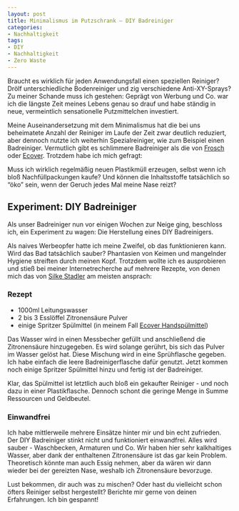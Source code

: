 ```yaml
---
layout: post
title: Minimalismus im Putzschrank – DIY Badreiniger
categories:
- Nachhaltigkeit
tags:
- DIY
- Nachhaltigkeit
- Zero Waste
---
```


Braucht es wirklich für jeden Anwendungsfall einen speziellen Reiniger? Drölf
unterschiedliche Bodenreiniger und zig verschiedene Anti-XY-Sprays? Zu meiner
Schande muss ich gestehen: Geprägt von Werbung und Co. war ich die längste Zeit
meines Lebens genau so drauf und habe ständig in neue, vermeintlich
sensationelle Putzmittelchen investiert.

Meine Auseinandersetzung mit dem Minimalismus hat die bei uns beheimatete Anzahl
der Reiniger im Laufe der Zeit zwar deutlich reduziert, aber dennoch nutzte ich
weiterhin Spezialreiniger, wie zum Beispiel einen Badreiniger. Vermutlich gibt
es schlimmere Badreiniger als die von
[Frosch](https://www.frosch.de/Produkte/Putzen/Badreiniger/Frosch-Citrus-Dusche-Bad-Reiniger/)
oder [Ecover](https://www.ecover.com/de/produkte/badreiniger/).
Trotzdem habe ich mich gefragt:

Muss ich wirklich regelmäßig neuen Plastikmüll erzeugen, selbst wenn ich bloß
Nachfüllpackungen kaufe? Und können die Inhaltsstoffe tatsächlich so “öko” sein,
wenn der Geruch jedes Mal meine Nase reizt?

## Experiment: DIY Badreiniger

Als unser Badreiniger nun vor einigen Wochen zur Neige ging, beschloss ich, ein
Experiment zu wagen: Die Herstellung eines DIY Badreinigers.

Als naives Werbeopfer hatte ich meine Zweifel, ob das funktionieren kann. Wird
das Bad tatsächlich sauber? Phantasien von Keimen und mangelnder Hygiene
streiften durch meinen Kopf. Trotzdem wollte ich es ausprobieren und stieß bei
meiner Internetrecherche auf mehrere Rezepte, von denen mich das von
[Silke Stadler](https://www.silke-stadler.de/putzmittel-selber-machen/)
am meisten ansprach:

### Rezept

* 1000ml Leitungswasser
* 2 bis 3 Esslöffel Zitronensäure Pulver
* einige Spritzer Spülmittel (in meinem Fall [Ecover Handspülmittel](https://www.ecover.com/de/produkte/hand-spuelmittel-zitrone-aloe-vera/))

Das Wasser wird in einen Messbecher gefüllt und anschließend die Zitronensäure
hinzugegeben. Es wird solange gerührt, bis sich das Pulver im Wasser gelöst hat.
Diese Mischung wird in eine Sprühflasche gegeben. Ich habe einfach die leere
Badreinigerflasche dafür genutzt. Jetzt kommen noch einige Spritzer Spülmittel
hinzu und fertig ist der Badreiniger.

Klar, das Spülmittel ist letztlich auch bloß ein gekaufter Reiniger - und noch
dazu in einer Plastikflasche. Dennoch schont die geringe Menge in Summe
Ressourcen und Geldbeutel.

### Einwandfrei

Ich habe mittlerweile mehrere Einsätze hinter mir und bin echt zufrieden. Der
DIY Badreiniger stinkt nicht und funktioniert einwandfrei. Alles wird sauber -
Waschbecken, Armaturen und Co. Wir haben hier sehr kalkhaltiges Wasser, aber
dank der enthaltenen Zitronensäure ist das gar kein Problem. Theoretisch könnte
man auch Essig nehmen, aber da wären wir dann wieder bei der gereizten Nase,
weshalb ich Zitronensäure bevorzuge.

Lust bekommen, dir auch was zu mischen? Oder hast du vielleicht schon öfters
Reiniger selbst hergestellt? Berichte mir gerne von deinen Erfahrungen. Ich bin
gespannt!
